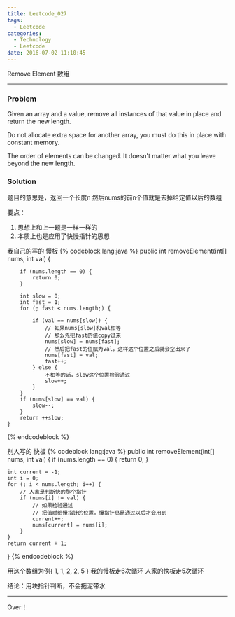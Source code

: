 ```yaml
---
title: Leetcode_027
tags:
  - Leetcode
categories:
  - Technology
  - Leetcode
date: 2016-07-02 11:10:45
---
```

Remove Element
数组
<!-- more -->

***

### Problem
Given an array and a value, remove all instances of that value in place and return the new length.

Do not allocate extra space for another array, you must do this in place with constant memory.

The order of elements can be changed. It doesn't matter what you leave beyond the new length.

### Solution

题目的意思是，返回一个长度n
然后nums的前n个值就是去掉给定值以后的数组

要点：
1. 思想上和上一题是一样一样的
2. 本质上也是应用了快慢指针的思想

我自己的写的 慢板
{% codeblock lang:java  %}
public int removeElement(int[] nums, int val) {

        if (nums.length == 0) {
            return 0;
        }

        int slow = 0;
        int fast = 1;
        for (; fast < nums.length;) {
            
            if (val == nums[slow]) {
                // 如果nums[slow]和val相等
                // 那么先把fast的值copy过来
                nums[slow] = nums[fast];
                // 然后把fast的值赋为val，这样这个位置之后就会空出来了 
                nums[fast] = val;
                fast++;
            } else {
                不相等的话，slow这个位置检验通过
                slow++;
            }
        }
        if (nums[slow] == val) {
            slow--;
        }
        return ++slow;
    }
{% endcodeblock %}

别人写的 快板
{% codeblock lang:java  %}
public int removeElement(int[] nums, int val) {
    if (nums.length == 0) {
        return 0;
    }

    int current = -1;
    int i = 0;
    for (; i < nums.length; i++) {
        // 人家是判断快的那个指针
        if (nums[i] != val) {
            // 如果检验通过
            // 把值赋给慢指针的位置，慢指针总是通过以后才会用到
            current++;
            nums[current] = nums[i];
        }
    }
    return current + 1;
}
{% endcodeblock %}

用这个数组为例{ 1, 1, 2, 2, 5 }
我的慢板走6次循环
人家的快板走5次循环

结论：用块指针判断，不会拖泥带水

*** 

Over！

















